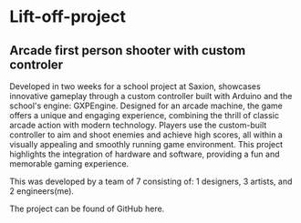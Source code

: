 # Lift-off-project
## Arcade first person shooter with custom controler​

Developed in two weeks for a school project at Saxion, showcases innovative gameplay through a custom controller built with Arduino and the school's engine: GXPEngine. Designed for an arcade machine, the game offers a unique and engaging experience, combining the thrill of classic arcade action with modern technology. Players use the custom-built controller to aim and shoot enemies and achieve high scores, all within a visually appealing and smoothly running game environment. This project highlights the integration of hardware and software, providing a fun and memorable gaming experience. 

This was developed by a team of 7 consisting of:
1 designers, 3 artists, and 2 engineers(me).

The project can be found of GitHub here.
